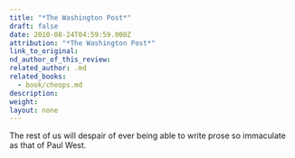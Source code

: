 ```yaml
---
title: "*The Washington Post*"
draft: false
date: 2010-08-24T04:59:59.000Z
attribution: "*The Washington Post*"
link_to_original:
nd_author_of_this_review:
related_author: .md
related_books:
  - book/cheops.md
description:
weight:
layout: none
---
```

The rest of us will despair of ever being able to write prose so immaculate as that of Paul West.

